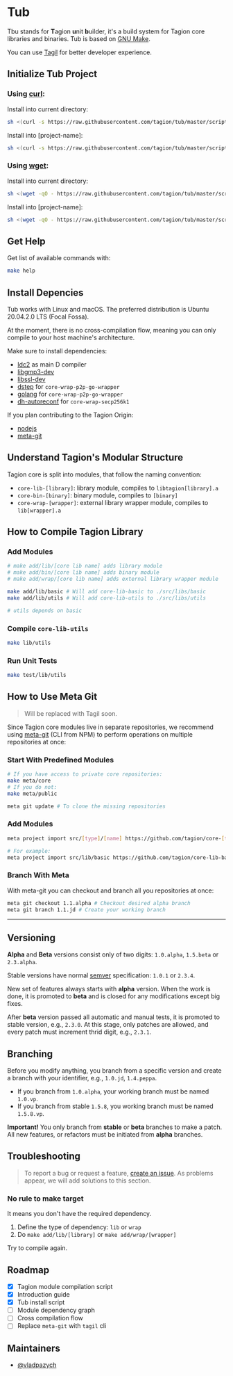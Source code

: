 # Tub

Tbu stands for **T**agion **u**nit **b**uilder, it's a build system for Tagion core libraries and binaries. Tub is based on [GNU Make](https://www.gnu.org/software/make/).

You can use [Tagil](https://github.com/tagion/tagil) for better developer experience.

## Initialize Tub Project

### Using [curl](https://curl.se/):

Install into current directory:

```bash
sh <(curl -s https://raw.githubusercontent.com/tagion/tub/master/scripts/install.sh)
```

Install into [project-name]:

```bash
sh <(curl -s https://raw.githubusercontent.com/tagion/tub/master/scripts/install.sh) project-name
```

### Using [wget](https://www.gnu.org/software/wget/):

Install into current directory:

```bash
sh <(wget -qO - https://raw.githubusercontent.com/tagion/tub/master/scripts/install.sh)
```

Install into [project-name]:

```bash
sh <(wget -qO - https://raw.githubusercontent.com/tagion/tub/master/scripts/install.sh) project-name
```

## Get Help

Get list of available commands with:

```bash
make help
```

## Install Depencies

Tub works with Linux and macOS. The preferred distribution is Ubuntu 20.04.2.0 LTS (Focal Fossa).

At the moment, there is no cross-compilation flow, meaning you can only compile to your host machine's architecture.

Make sure to install dependencies:

- [ldc2](https://github.com/ldc-developers/ldc) as main D compiler
- [libgmp3-dev](https://packages.ubuntu.com/bionic/libgmp3-dev)
- [libssl-dev](https://packages.ubuntu.com/bionic/libssl-dev)
- [dstep](https://github.com/jacob-carlborg/dstep) for `core-wrap-p2p-go-wrapper`
- [golang](https://golang.org/doc/install#download) for `core-wrap-p2p-go-wrapper`
- [dh-autoreconf](https://packages.ubuntu.com/bionic/dh-autoreconf) for `core-wrap-secp256k1`

If you plan contributing to the Tagion Origin:

- [nodejs](https://packages.ubuntu.com/bionic/libgmp3-dev)
- [meta-git](https://github.com/mateodelnorte/meta-git)

## Understand Tagion's Modular Structure

Tagion core is split into modules, that follow the naming convention:

- `core-lib-[library]`: library module, compiles to `libtagion[library].a`
- `core-bin-[binary]`: binary module, compiles to `[binary]`
- `core-wrap-[wrapper]`: external library wrapper module, compiles to `lib[wrapper].a`

## How to Compile Tagion Library

### Add Modules

```bash
# make add/lib/[core lib name] adds library module
# make add/bin/[core lib name] adds binary module
# make add/wrap/[core lib name] adds external library wrapper module

make add/lib/basic # Will add core-lib-basic to ./src/libs/basic
make add/lib/utils # Will add core-lib-utils to ./src/libs/utils

# utils depends on basic
```

### Compile `core-lib-utils`

```bash
make lib/utils
```

### Run Unit Tests

```bash
make test/lib/utils
```

## How to Use Meta Git

> Will be replaced with Tagil soon.

Since Tagion core modules live in separate repositories, we recommend using [meta-git](https://github.com/mateodelnorte/meta-git) (CLI from NPM) to perform operations on multiple repositories at once:

### Start With Predefined Modules

```bash
# If you have access to private core repositories:
make meta/core
# If you do not:
make meta/public

meta git update # To clone the missing repositories
```

### Add Modules

```bash
meta project import src/[type]/[name] https://github.com/tagion/core-[type]-[name]

# For example:
meta project import src/lib/basic https://github.com/tagion/core-lib-basic
```

### Branch With Meta

With meta-git you can checkout and branch all you repositories at once:

```bash
meta git checkout 1.1.alpha # Checkout desired alpha branch
meta git branch 1.1.jd # Create your working branch
```

---

## Versioning

**Alpha** and **Beta** versions consist only of two digits: `1.0.alpha`, `1.5.beta` or `2.3.alpha`.

Stable versions have normal [semver](https://semver.org/) specification: `1.0.1` or `2.3.4`.

New set of features always starts with **alpha** version. When the work is done, it is promoted to **beta** and is closed for any modifications except big fixes.

After **beta** version passed all automatic and manual tests, it is promoted to stable version, e.g., `2.3.0`. At this stage, only patches are allowed, and every patch must increment thrid digit, e.g., `2.3.1`.

## Branching

Before you modify anything, you branch from a specific version and create a branch with your identifier, e.g., `1.0.jd`, `1.4.peppa`.

- If you branch from `1.0.alpha`, your working branch must be named `1.0.vp`.
- If you branch from stable `1.5.8`, you working branch must be named `1.5.8.vp`.

**Important!** You only branch from **stable** or **beta** branches to make a patch. All new features, or refactors must be initiated from **alpha** branches.

## Troubleshooting

> To report a bug or request a feature, [create an issue](https://github.com/tagion/tub/issues/new). As problems appear, we will add solutions to this section.

### No rule to make target

It means you don't have the required dependency.

1. Define the type of dependency: `lib` or `wrap`
1. Do `make add/lib/[library]` or `make add/wrap/[wrapper]`

Try to compile again.

## Roadmap

- [x] Tagion module compilation script
- [x] Introduction guide
- [x] Tub install script
- [ ] Module dependency graph
- [ ] Cross compilation flow
- [ ] Replace `meta-git` with `tagil` cli

## Maintainers

- [@vladpazych](https://github.com/vladpazych)
